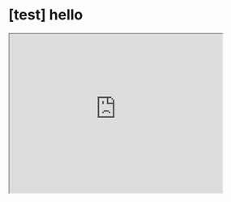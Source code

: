 # [test] hello
<iframe width="420" height="315"
src="https://www.youtube.com/embed/tgbNymZ7vqY">
</iframe>
